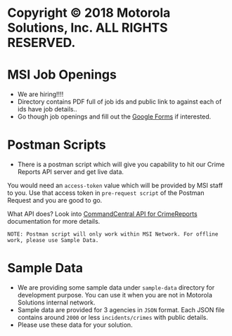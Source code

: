 # Copyright © 2018 Motorola Solutions, Inc. ALL RIGHTS RESERVED.
# MSI Job Openings
- We are hiring!!!! 
- Directory contains PDF full of job ids and public link to against each of ids have job details..
- Go though job openings and fill out the [Google Forms](https://goo.gl/forms/po3EOlbtH7RJndw93) if interested.

# Postman Scripts
- There is a postman script which will give you capability to hit our Crime Reports API server and get live data. 

You would need an `access-token` value which will be provided by MSI staff to you. Use that access token in `pre-request script` of the Postman Request and you are good to go. 

What API does? Look into [CommandCentral API for CrimeReports](https://api.master.commandcentral.com/api/cr/v1/docs/) documentation for more details.

```
NOTE: Postman script will only work within MSI Network. For offline work, please use Sample Data.
```

# Sample Data
- We are providing some sample data under `sample-data` directory for development purpose. You can use it when you are not in Motorola Solutions internal network.
- Sample data are provided for 3 agencies in `JSON` format. Each JSON file contains around `2000` or less `incidents/crimes` with public details.
- Please use these data for your solution.

